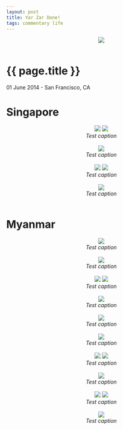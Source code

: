 ```yaml
---
layout: post
title: Yar Zar Done!
tags: commentary life
---
```


<div style="text-align: center;">
    <img src="https://mookerji.keybase.pub/photos/myanmar/DSCF6379.jpg">
</div><br>

# {{ page.title }}

<p class="meta"> 01 June 2014 - San Francisco, CA </p>

# Singapore

<div style="text-align: center;">
    <img src="https://mookerji.keybase.pub/photos/myanmar/DSCF6186.jpg">
    <img src="https://mookerji.keybase.pub/photos/myanmar/DSCF6188.jpg">
    <div><i>Test caption</i></div>
</div><br>

<div style="text-align: center;">
    <img src="https://mookerji.keybase.pub/photos/myanmar/DSCF6192.jpg">
    <div><i>Test caption</i></div>
</div><br>

<div style="text-align: center;">
    <img src="https://mookerji.keybase.pub/photos/myanmar/DSCF6204.jpg">
    <img src="https://mookerji.keybase.pub/photos/myanmar/DSCF6236.jpg">
    <div><i>Test caption</i></div>
</div><br>

<div style="text-align: center;">
    <img src="https://mookerji.keybase.pub/photos/myanmar/DSCF6237.jpg">
    <div><i>Test caption</i></div>
</div><br>

# Myanmar

<div style="text-align: center;">
    <img src="https://mookerji.keybase.pub/photos/myanmar/DSCF6258.jpg">
    <div><i>Test caption</i></div>
</div><br>

<div style="text-align: center;">
    <img src="https://mookerji.keybase.pub/photos/myanmar/DSCF6311.jpg">
    <div><i>Test caption</i></div>
</div><br>

<div style="text-align: center;">
    <img src="https://mookerji.keybase.pub/photos/myanmar/DSCF6330.jpg">
    <img src="https://mookerji.keybase.pub/photos/myanmar/DSCF6346.jpg">
    <div><i>Test caption</i></div>
</div><br>

<div style="text-align: center;">
    <img src="https://mookerji.keybase.pub/photos/myanmar/DSCF6331.jpg">
    <div><i>Test caption</i></div>
</div><br>

<div style="text-align: center;">
    <img src="https://mookerji.keybase.pub/photos/myanmar/DSCF6367.jpg">
    <div><i>Test caption</i></div>
</div><br>

<div style="text-align: center;">
    <img src="https://mookerji.keybase.pub/photos/myanmar/DSCF6369.jpg">
    <div><i>Test caption</i></div>
</div><br>

<div style="text-align: center;">
    <img src="https://mookerji.keybase.pub/photos/myanmar/DSCF6384.jpg">
    <img src="https://mookerji.keybase.pub/photos/myanmar/DSCF6412.jpg">
    <div><i>Test caption</i></div>
</div><br>

<div style="text-align: center;">
    <img src="https://mookerji.keybase.pub/photos/myanmar/DSCF6420.jpg">
    <div><i>Test caption</i></div>
</div><br>

<div style="text-align: center;">
    <img src="https://mookerji.keybase.pub/photos/myanmar/DSCF6440.jpg">
    <img src="https://mookerji.keybase.pub/photos/myanmar/DSCF6456.jpg">
    <div><i>Test caption</i></div>
</div><br>

<div style="text-align: center;">
    <img src="https://mookerji.keybase.pub/photos/myanmar/DSCF6465.jpg">
    <div><i>Test caption</i></div>
</div><br>
